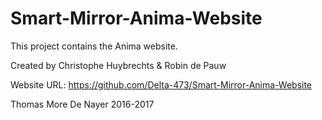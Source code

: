 # Smart-Mirror-Anima-Website

This project contains the Anima website.

Created by Christophe Huybrechts & Robin de Pauw

Website URL: https://github.com/Delta-473/Smart-Mirror-Anima-Website

Thomas More De Nayer 2016-2017
